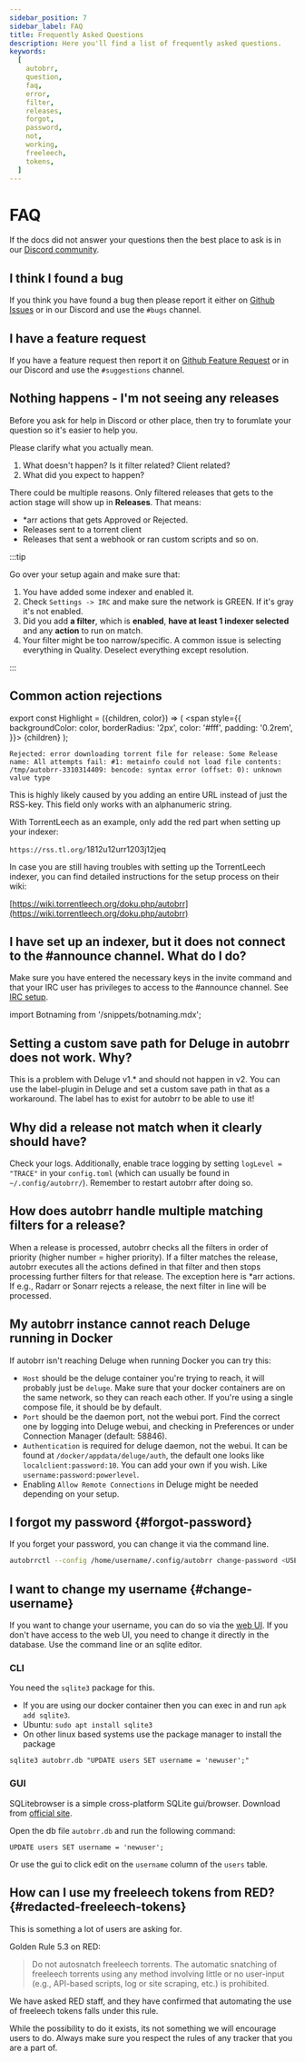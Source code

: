 ```yaml
---
sidebar_position: 7
sidebar_label: FAQ
title: Frequently Asked Questions
description: Here you'll find a list of frequently asked questions.
keywords:
  [
    autobrr,
    question,
    faq,
    error,
    filter,
    releases,
    forgot,
    password,
    not,
    working,
    freeleech,
    tokens,
  ]
---
```


# FAQ

If the docs did not answer your questions then the best place to ask is in our [Discord community](https://discord.gg/WQ2eUycxyT).

## I think I found a bug

If you think you have found a bug then please report it either on [Github Issues](https://github.com/autobrr/autobrr/issues/new?assignees=&labels=bug&projects=&template=bug_report.md&title=) or in our Discord and use the `#bugs` channel.

## I have a feature request

If you have a feature request then report it on [Github Feature Request](https://github.com/autobrr/autobrr/issues/new?assignees=&labels=Feature+request&projects=&template=feature_request.md&title=%5BFEATURE+REQ%5D) or in our Discord and use the `#suggestions` channel.

## Nothing happens - I'm not seeing any releases

Before you ask for help in Discord or other place, then try to forumlate your question so it's easier to help you.

Please clarify what you actually mean.

1. What doesn't happen? Is it filter related? Client related?
2. What did you expect to happen?

There could be multiple reasons. Only filtered releases that gets to the action stage will show up in **Releases**. That means:

- \*arr actions that gets Approved or Rejected.
- Releases sent to a torrent client
- Releases that sent a webhook or ran custom scripts and so on.

:::tip

Go over your setup again and make sure that:

1. You have added some indexer and enabled it.
2. Check `Settings -> IRC` and make sure the network is GREEN. If it's gray it's not enabled.
3. Did you add **a filter**, which is **enabled**, **have at least 1 indexer selected** and any **action** to run on match.
4. Your filter might be too narrow/specific. A common issue is selecting everything in Quality. Deselect everything except resolution.

:::

## Common action rejections

export const Highlight = ({children, color}) => (
<span
style={{
      backgroundColor: color,
      borderRadius: '2px',
      color: '#fff',
      padding: '0.2rem',
    }}>
{children}
</span>
);

    Rejected: error downloading torrent file for release: Some Release name: All attempts fail: #1: metainfo could not load file contents: /tmp/autobrr-3310314409: bencode: syntax error (offset: 0): unknown value type

This is highly likely caused by you adding an entire URL instead of just the RSS-key. This field only works with an alphanumeric string.

With TorrentLeech as an example, only add the red part when setting up your indexer:

`https://rss.tl.org/`<Highlight color="#ff2754">1812u12urr1203j12jeq</Highlight>

In case you are still having troubles with setting up the TorrentLeech indexer,
you can find detailed instructions for the setup process on their wiki:

[https://wiki.torrentleech.org/doku.php/autobrr](https://wiki.torrentleech.org/doku.php/autobrr)

## I have set up an indexer, but it does not connect to the #announce channel. What do I do?

Make sure you have entered the necessary keys in the invite command and that your IRC user has privileges to access to the #announce channel. See [IRC setup](./configuration/irc.md).

import Botnaming from '/snippets/botnaming.mdx';

<Botnaming/>

## Setting a custom save path for Deluge in autobrr does not work. Why?

This is a problem with Deluge v1.\* and should not happen in v2.
You can use the label-plugin in Deluge and set a custom save path in that as a workaround. The label has to exist for autobrr to be able to use it!

## Why did a release not match when it clearly should have?

Check your logs. Additionally, enable trace logging by setting `logLevel = "TRACE"` in your `config.toml` (which can usually be found in `~/.config/autobrr/`). Remember to restart autobrr after doing so.

## How does autobrr handle multiple matching filters for a release?

When a release is processed, autobrr checks all the filters in order of priority (higher number = higher priority). If a filter matches the release, autobrr executes all the actions defined in that filter and then stops processing further filters for that release. The exception here is \*arr actions. If e.g., Radarr or Sonarr rejects a release, the next filter in line will be processed.

## My autobrr instance cannot reach Deluge running in Docker

If autobrr isn't reaching Deluge when running Docker you can try this:

- `Host` should be the deluge container you're trying to reach, it will probably just be `deluge`.
  Make sure that your docker containers are on the same network, so they can reach each other. If you're using a single compose file, it should be by default.
- `Port` should be the daemon port, not the webui port. Find the correct one by logging into Deluge webui, and checking in Preferences or under Connection Manager (default: 58846).
- `Authentication` is required for deluge daemon, not the webui.
  It can be found at `/docker/appdata/deluge/auth`, the default one looks like `localclient:password:10`.
  You can add your own if you wish. Like `username:password:powerlevel`.
- Enabling `Allow Remote Connections` in Deluge might be needed depending on your setup.

## I forgot my password {#forgot-password}

If you forget your password, you can change it via the command line.

```bash
autobrrctl --config /home/username/.config/autobrr change-password <USERNAME>
```

## I want to change my username {#change-username}

If you want to change your username, you can do so via the [web UI](./usage/account.md).
If you don't have access to the web UI, you need to change it directly in the database.
Use the command line or an sqlite editor.

### CLI

You need the `sqlite3` package for this.

- If you are using our docker container then you can exec in and run `apk add sqlite3`.
- Ubuntu: `sudo apt install sqlite3`
- On other linux based systems use the package manager to install the package

`sqlite3 autobrr.db "UPDATE users SET username = 'newuser';"`

### GUI

SQLitebrowser is a simple cross-platform SQLite gui/browser. Download from [official site](https://sqlitebrowser.org/dl/).

Open the db file `autobrr.db` and run the following command:

`UPDATE users SET username = 'newuser';`

Or use the gui to click edit on the `username` column of the `users` table.

## How can I use my freeleech tokens from RED? {#redacted-freeleech-tokens}

This is something a lot of users are asking for.

Golden Rule 5.3 on RED:

> Do not autosnatch freeleech torrents.
> The automatic snatching of freeleech torrents using any method involving little or no user-input (e.g., API-based scripts, log or site scraping, etc.) is prohibited.

We have asked RED staff, and they have confirmed that automating the use of freeleech tokens falls under this rule.

While the possibility to do it exists, its not something we will encourage users to do. Always make sure you respect the rules of any tracker that you are a part of.
